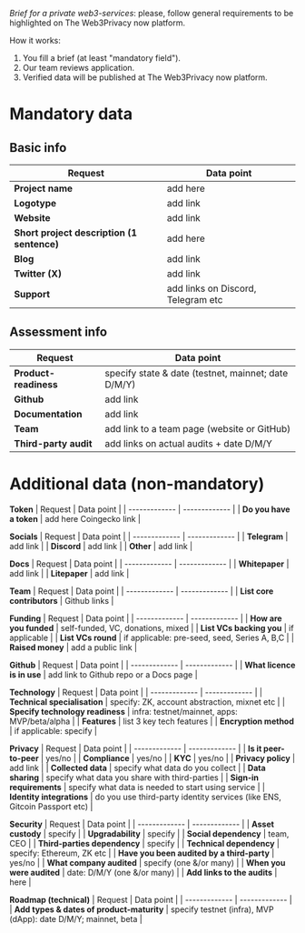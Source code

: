 *Brief for a private web3-services*: please, follow general requirements to be highlighted on The Web3Privacy now platform.

How it works:
1. You fill a brief (at least "mandatory field").
2. Our team reviews application.
3. Verified data will be published at The Web3Privacy now platform.

# Mandatory data

## Basic info

| Request  | Data point | 
| ------------- | ------------- |
| **Project name**  | add here |
| **Logotype**  | add link |
| **Website**  | add link |
| **Short project description (1 sentence)** | add here |
| **Blog** | add link |
| **Twitter (X)** | add link |
| **Support** | add links on Discord, Telegram etc |

## Assessment info

| Request  | Data point | 
| ------------- | ------------- |
| **Product-readiness** | specify state & date (testnet, mainnet; date D/M/Y) |
| **Github**  | add link |
| **Documentation**  | add link |
| **Team**  | add link to a team page (website or GitHub) |
| **Third-party audit**  | add links on actual audits + date D/M/Y |

# Additional data (non-mandatory)

**Token**
| Request  | Data point | 
| ------------- | ------------- |
| **Do you have a token** | add here Coingecko link |

**Socials**
| Request  | Data point | 
| ------------- | ------------- |
| **Telegram** | add link |
| **Discord** | add link |
| **Other** | add link |

**Docs**
| Request  | Data point | 
| ------------- | ------------- |
| **Whitepaper** | add link |
| **Litepaper** | add link |

**Team**
| Request  | Data point | 
| ------------- | ------------- |
| **List core contributors** | Github links | 

**Funding**
| Request  | Data point | 
| ------------- | ------------- |
| **How are you funded**  | self-funded, VC, donations, mixed | 
| **List VCs backing you**  | if applicable |
| **List VCs round**  | if applicable: pre-seed, seed, Series A, B,C | 
| **Raised money** | add a public link | 

**Github**
| Request  | Data point | 
| ------------- | ------------- |
| **What licence is in use**  | add link to Github repo or a Docs page | 

**Technology**
| Request  | Data point | 
| ------------- | ------------- |
| **Technical specialisation**  | specify: ZK, account abstraction, mixnet etc | 
| **Specify technology readiness**  | infra: testnet/mainnet, apps: MVP/beta/alpha | 
| **Features**  | list 3 key tech features | 
| **Encryption method**  | if applicable: specify | 

**Privacy**
| Request  | Data point | 
| ------------- | ------------- |
| **Is it peer-to-peer**  | yes/no | 
| **Compliance**  | yes/no |
| **KYC**  | yes/no |
| **Privacy policy** | add link |
| **Collected data**  | specify what data do you collect |
| **Data sharing** | specify what data you share with third-parties |
| **Sign-in requirements** | specify what data is needed to start using service |
| **Identity integrations** | do you use third-party identity services (like ENS, Gitcoin Passport etc) |

**Security**
| Request  | Data point | 
| ------------- | ------------- |
| **Asset custody** | specify | 
| **Upgradability**  | specify |
| **Social dependency**  | team, CEO |
| **Third-parties dependency** | specify |
| **Technical dependency** | specify: Ethereum, ZK etc |
| **Have you been audited by a third-party** | yes/no |
| **What company audited** | specify (one &/or many) |
| **When you were audited** | date: D/M/Y (one &/or many) |
| **Add links to the audits** | here |

**Roadmap (technical)**
| Request  | Data point | 
| ------------- | ------------- |
| **Add types & dates of product-maturity** | specify testnet (infra), MVP (dApp): date D/M/Y; mainnet, beta | 
